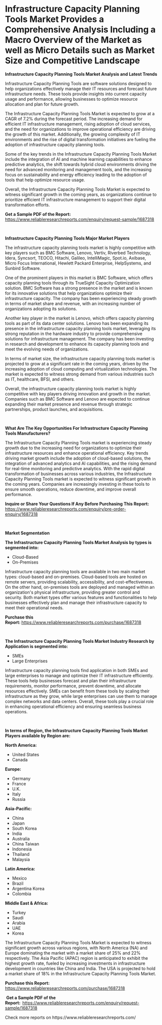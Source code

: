 <p><h1>Infrastructure Capacity Planning Tools Market Provides a Comprehensive Analysis Including a Macro Overview of the Market as well as Micro Details such as Market Size and Competitive Landscape</h1></p><p><strong>Infrastructure Capacity Planning Tools Market Analysis and Latest Trends</strong></p>
<p><p>Infrastructure Capacity Planning Tools are software solutions designed to help organizations effectively manage their IT resources and forecast future infrastructure needs. These tools provide insights into current capacity usage and performance, allowing businesses to optimize resource allocation and plan for future growth.</p><p>The Infrastructure Capacity Planning Tools Market is expected to grow at a CAGR of 7.2% during the forecast period. The increasing demand for efficient IT infrastructure management, rising adoption of cloud services, and the need for organizations to improve operational efficiency are driving the growth of this market. Additionally, the growing complexity of IT environments and the rise of digital transformation initiatives are fueling the adoption of infrastructure capacity planning tools.</p><p>Some of the key trends in the Infrastructure Capacity Planning Tools Market include the integration of AI and machine learning capabilities to enhance predictive analytics, the shift towards hybrid cloud environments driving the need for advanced monitoring and management tools, and the increasing focus on sustainability and energy efficiency leading to the adoption of tools that help optimize resource usage.</p><p>Overall, the Infrastructure Capacity Planning Tools Market is expected to witness significant growth in the coming years, as organizations continue to prioritize efficient IT infrastructure management to support their digital transformation efforts.</p></p>
<p><strong>Get a Sample PDF of the Report:&nbsp;</strong> <a href="https://www.reliableresearchreports.com/enquiry/request-sample/1687318">https://www.reliableresearchreports.com/enquiry/request-sample/1687318</a></p>
<p>&nbsp;</p>
<p><strong>Infrastructure Capacity Planning Tools Major Market Players</strong></p>
<p><p>The infrastructure capacity planning tools market is highly competitive with key players such as BMC Software, Lenovo, Vertiv, Riverbed Technology, Idera, Syncsort, TEOCO, Hitachi, Galileo, IntelliMagic, Spot.io, Axibase, Micro Focus International, Hewlett Packard Enterprise, HelpSystems, and Sunbird Software. </p><p>One of the prominent players in this market is BMC Software, which offers capacity planning tools through its TrueSight Capacity Optimization solution. BMC Software has a strong presence in the market and is known for its innovative solutions that help organizations optimize their infrastructure capacity. The company has been experiencing steady growth in terms of market share and revenue, with an increasing number of organizations adopting its solutions.</p><p>Another key player in the market is Lenovo, which offers capacity planning tools as part of its data center solutions. Lenovo has been expanding its presence in the infrastructure capacity planning tools market, leveraging its strong reputation in the hardware industry to provide comprehensive solutions for infrastructure management. The company has been investing in research and development to enhance its capacity planning tools and meet the evolving needs of organizations.</p><p>In terms of market size, the infrastructure capacity planning tools market is projected to grow at a significant rate in the coming years, driven by the increasing adoption of cloud computing and virtualization technologies. The market is expected to witness strong demand from various industries such as IT, healthcare, BFSI, and others.</p><p>Overall, the infrastructure capacity planning tools market is highly competitive with key players driving innovation and growth in the market. Companies such as BMC Software and Lenovo are expected to continue expanding their market presence and revenue through strategic partnerships, product launches, and acquisitions.</p></p>
<p>&nbsp;</p>
<p><strong>What Are The Key Opportunities For Infrastructure Capacity Planning Tools Manufacturers?</strong></p>
<p><p>The Infrastructure Capacity Planning Tools market is experiencing steady growth due to the increasing need for organizations to optimize their infrastructure resources and enhance operational efficiency. Key trends driving market growth include the adoption of cloud-based solutions, the integration of advanced analytics and AI capabilities, and the rising demand for real-time monitoring and predictive analytics. With the rapid digital transformation of businesses across various industries, the Infrastructure Capacity Planning Tools market is expected to witness significant growth in the coming years. Companies are increasingly investing in these tools to ensure smooth operations, reduce downtime, and improve overall performance.</p></p>
<p><strong>Inquire or Share Your Questions If Any Before Purchasing This Report:</strong> <a href="https://www.reliableresearchreports.com/enquiry/pre-order-enquiry/1687318">https://www.reliableresearchreports.com/enquiry/pre-order-enquiry/1687318</a></p>
<p>&nbsp;</p>
<p><strong>Market Segmentation</strong></p>
<p><strong>The Infrastructure Capacity Planning Tools Market Analysis by types is segmented into:</strong></p>
<p><ul><li>Cloud-Based</li><li>On-Premises</li></ul></p>
<p><p>Infrastructure capacity planning tools are available in two main market types: cloud-based and on-premises. Cloud-based tools are hosted on remote servers, providing scalability, accessibility, and cost-effectiveness. On the other hand, on-premises tools are deployed and managed within an organization's physical infrastructure, providing greater control and security. Both market types offer various features and functionalities to help businesses effectively plan and manage their infrastructure capacity to meet their operational needs.</p></p>
<p><strong>Purchase this Report:&nbsp;</strong><a href="https://www.reliableresearchreports.com/purchase/1687318">https://www.reliableresearchreports.com/purchase/1687318</a></p>
<p>&nbsp;</p>
<p><strong>The Infrastructure Capacity Planning Tools Market Industry Research by Application is segmented into:</strong></p>
<p><ul><li>SMEs</li><li>Large Enterprises</li></ul></p>
<p><p>Infrastructure capacity planning tools find application in both SMEs and large enterprises to manage and optimize their IT infrastructure efficiently. These tools help businesses forecast and plan their infrastructure requirements, monitor performance, prevent downtime, and allocate resources effectively. SMEs can benefit from these tools by scaling their infrastructure as they grow, while large enterprises can use them to manage complex networks and data centers. Overall, these tools play a crucial role in enhancing operational efficiency and ensuring seamless business operations.</p></p>
<p>&nbsp;</p>
<p><strong>In terms of Region, the Infrastructure Capacity Planning Tools Market Players available by Region are:</strong></p>
<p>
    <p> <strong> North America: </strong>
        <ul>
            <li>United States</li>
            <li>Canada</li>
        </ul>
        </p> 
    <p> <strong> Europe: </strong>
        <ul>
            <li>Germany</li>
            <li>France</li>
            <li>U.K.</li>
            <li>Italy</li>
            <li>Russia</li>
        </ul>
        </p> 
    <p> <strong> Asia-Pacific: </strong>
        <ul>
            <li>China</li>
            <li>Japan</li>
            <li>South Korea</li>
            <li>India</li>
            <li>Australia</li>
            <li>China Taiwan</li>
            <li>Indonesia</li>
            <li>Thailand</li>
            <li>Malaysia</li>
        </ul>
        </p> 
    <p> <strong> Latin America: </strong>
        <ul>
            <li>Mexico</li>
            <li>Brazil</li>
            <li>Argentina Korea</li>
            <li>Colombia</li>
        </ul>
        </p> 
    <p> <strong> Middle East & Africa: </strong>
        <ul>
            <li>Turkey</li>
            <li>Saudi</li>
            <li>Arabia</li>
            <li>UAE</li>
            <li>Korea</li>
        </ul>
    </p>
    </p>
<p><p>The Infrastructure Capacity Planning Tools Market is expected to witness significant growth across various regions, with North America (NA) and Europe dominating the market with a market share of 25% and 22% respectively. The Asia Pacific (APAC) region is anticipated to exhibit the highest growth rate, fueled by increasing investments in infrastructure development in countries like China and India. The USA is projected to hold a market share of 18% in the Infrastructure Capacity Planning Tools Market.</p></p>
<p><strong>Purchase this Report: </strong><a href="https://www.reliableresearchreports.com/purchase/1687318">https://www.reliableresearchreports.com/purchase/1687318</a></p>
<p>&nbsp;<strong>Get a Sample PDF of the Report:&nbsp;&nbsp;</strong><a href="https://www.reliableresearchreports.com/enquiry/request-sample/1687318">https://www.reliableresearchreports.com/enquiry/request-sample/1687318</a></p>
<p><strong></strong></p>
<p>Check more reports on https://www.reliableresearchreports.com/</p>